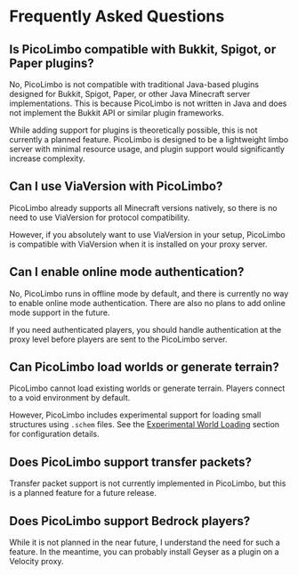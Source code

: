 # Frequently Asked Questions

## Is PicoLimbo compatible with Bukkit, Spigot, or Paper plugins?

No, PicoLimbo is not compatible with traditional Java-based plugins designed for Bukkit, Spigot, Paper, or other Java Minecraft server implementations. This is because PicoLimbo is not written in Java and does not implement the Bukkit API or similar plugin frameworks.

While adding support for plugins is theoretically possible, this is not currently a planned feature. PicoLimbo is designed to be a lightweight limbo server with minimal resource usage, and plugin support would significantly increase complexity.

## Can I use ViaVersion with PicoLimbo?

PicoLimbo already supports all Minecraft versions natively, so there is no need to use ViaVersion for protocol compatibility.

However, if you absolutely want to use ViaVersion in your setup, PicoLimbo is compatible with ViaVersion when it is installed on your proxy server.

## Can I enable online mode authentication?

No, PicoLimbo runs in offline mode by default, and there is currently no way to enable online mode authentication. There are also no plans to add online mode support in the future.

If you need authenticated players, you should handle authentication at the proxy level before players are sent to the PicoLimbo server.

## Can PicoLimbo load worlds or generate terrain?

PicoLimbo cannot load existing worlds or generate terrain. Players connect to a void environment by default.

However, PicoLimbo includes experimental support for loading small structures using `.schem` files. See the [Experimental World Loading](/config/world.html) section for configuration details.

## Does PicoLimbo support transfer packets?

Transfer packet support is not currently implemented in PicoLimbo, but this is a planned feature for a future release.

## Does PicoLimbo support Bedrock players?

While it is not planned in the near future, I understand the need for such a feature. In the meantime, you can probably install Geyser as a plugin on a Velocity proxy.
